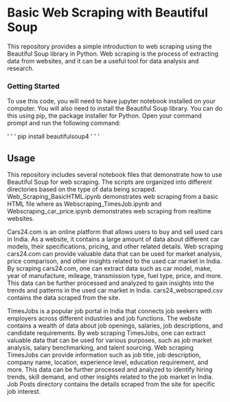# Basic Web Scraping with Beautiful Soup

This repository provides a simple introduction to web scraping using the Beautiful Soup library in Python. Web scraping is the process of extracting data from websites, and it can be a useful tool for data analysis and research.

### Getting Started

To use this code, you will need to have jupyter notebook installed on your computer. You will also need to install the Beautiful Soup library. You can do this using pip, the package installer for Python. Open your command prompt and run the following command:


' ' '
pip install beautifulsoup4
' ' '


## Usage 
This repository includes several notebook files that demonstrate how to use Beautiful Soup for web scraping. The scripts are organized into different directories based on the type of data being scraped. Web_Scraping_BasicHTML.ipynb demonstrates web scraping from a basic HTML file where as Webscraping_TimesJob.ipynb and Webscraping_car_price.ipynb demonstrates web scraping from realtime websites.

Cars24.com is an online platform that allows users to buy and sell used cars in India. As a website, it contains a large amount of data about different car models, their specifications, pricing, and other related details. Web scraping cars24.com can provide valuable data that can be used for market analysis, price comparison, and other insights related to the used car market in India. By scraping cars24.com, one can extract data such as car model, make, year of manufacture, mileage, transmission type, fuel type, price, and more. This data can be further processed and analyzed to gain insights into the trends and patterns in the used car market in India. cars24_webscraped.csv contains the data scraped from the site.

TimesJobs is a popular job portal in India that connects job seekers with employers across different industries and job functions. The website contains a wealth of data about job openings, salaries, job descriptions, and candidate requirements. By web scraping TimesJobs, one can extract valuable data that can be used for various purposes, such as job market analysis, salary benchmarking, and talent sourcing. Web scraping TimesJobs can provide information such as job title, job description, company name, location, experience level, education requirement, and more. This data can be further processed and analyzed to identify hiring trends, skill demand, and other insights related to the job market in India. Job Posts directory contains the details scraped from the site for specific job interest.






